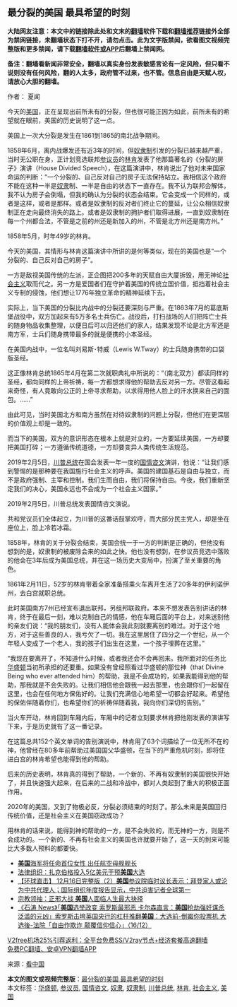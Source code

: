  <h2>最分裂的美国 最具希望的时刻</h2> <p class="notice"><b>大陆网友注意：本文中的链接除此处和文末的<a href="https://github.com/bannedbook/fanqiang" >翻墙</a>软件下载和<a href="https://github.com/killgcd/justmysocks/blob/master/README.md">翻墙推荐</a>链接外全部为禁网链接，未翻墙状态下打不开，请勿点击。此为文字版禁闻，欲看图文视频完整版和更多禁闻，请下载<a href="https://github.com/bannedbook/fanqiang">翻墙软件或APP</a>后翻墙上禁闻网。</p><p>备注：翻墙看新闻非常安全，翻墙以真实身份发表敏感言论有一定风险，但只看不说则没有任何风险，翻的人太多，政府管不过来，也不管。信息自由是天赋人权，请放心大胆的翻墙。</b></p>  <div class="entry"> <p>作者： 夏闻</p> <p>今天的<a href="https://www.bannedbook.org/bnews/tag/%e7%be%8e%e5%9b%bd/" class="st_tag internal_tag" rel="tag" title="标签 美国 下的日志">美国</a>，正在呈现出前所未有的分裂，但也很可能正因为如此，前所未有的希望就在眼前，美国的历史说明了这一点。</p> <p>美国上一次大分裂是发生在1861到1865的南北战争期间。</p> <p>1858年6月，离内战爆发还有近3年的时间，但<a href="https://www.bannedbook.org/bnews/tag/%E5%A5%B4%E9%9A%B6%E5%88%B6/" class="st_tag internal_tag" rel="tag" title="标签 奴隶制 下的日志">奴隶制</a>引发的分裂已越来越严重，当时无公职在身，正计划竞选联邦<a href="https://www.bannedbook.org/bnews/tag/%e5%8f%82%e8%ae%ae%e5%91%98/" class="st_tag internal_tag" rel="tag" title="标签 参议员 下的日志">参议员</a>的<a href="https://www.bannedbook.org/bnews/tag/%e6%9e%97%e8%82%af/" class="st_tag internal_tag" rel="tag" title="标签 林肯 下的日志">林肯</a>发表了他那篇著名的《分裂的房子》演讲（House Divided Speech），在这篇演讲中，林肯说出了他对未来国家命运的判断：“一个分裂的、自己反对自己的房子无法保持站立。我相信这个政府不能在这种一半是<a href="https://www.bannedbook.org/bnews/tag/%e5%a5%b4%e9%9a%b6/" class="st_tag internal_tag" rel="tag" title="标签 奴隶 下的日志">奴隶</a>制、一半是自由的状态下一直存在。我不认为联邦会解体，我不认为房子会倒塌，但我的确认为分裂的状态会结束。它会变成一个同样的，或者是这样，或者是那样。或者是奴隶制的反对者们终止它的蔓延，让公众相信奴隶制正在走向最终消失的路上。或者是奴隶制的拥护者们取得进展，一直到奴隶制在每一个州都合法，不管是之前的州还是新加入的州，不管是北方州还是南方州。”</p> <p>1858年5月，时年49岁的林肯。</p> <p>今天的美国，其情形与林肯这篇演讲中所讲的是何等类似，现在的美国也是“一个分裂的、自己反对自己的房子”。</p>  <p>一方是敌视美国传统的左派，正企图把200多年的天赋自由大厦拆毁，用无神论<a href="https://www.bannedbook.org/bnews/tag/%e7%a4%be%e4%bc%9a%e4%b8%bb%e4%b9%89/" class="st_tag internal_tag" rel="tag" title="标签 社会主义 下的日志">社会主义</a>取而代之。另一方是爱国者们在守护着美国的传统立国价值，抵挡着社会主义专制的侵蚀，他们想让1776年独立革命的精神延续下去。</p> <p>实际上，当下美国的分裂比内战中的分裂还要深刻与严重。在1863年7月的葛底斯堡战役中，双方加起来有5万多名士兵伤亡。战役后，打扫战场的人们把阵亡士兵的随身物品收集整理，以便日后可以归还他们的家人，结果发现不论是北方军还是南方军，士兵们随身携带最多的就是便携的小本圣经。</p> <p>在美国内战中，一位名叫刘易斯･特威（Lewis W.Tway）的士兵随身携带的口袋版圣经。</p> <p>这正像林肯总统1865年4月在第二次就职典礼中所说的：“（南北双方）都读同样的圣经，都向同样的上帝祈祷，每一方都想求得他的帮助去反对另一方。尽管这看起来奇怪，有人竟敢向公正的上帝寻求帮助，以求得用他人脸上的汗水换来自己的面包。……”</p> <p>由此可见，当时美国北方和南方虽然在对待奴隶制的问题上分裂，但他们在更深层的价值观上却是一致的。</p> <p>而当下的美国，双方的意识形态在根本上就是对立的，一方要延续美国，一方却要把美国打碎；一方遵循传统道德，一方却要变异人类传统生活规范。</p>  <p>2019年2月5日，<a href="https://www.bannedbook.org/bnews/tag/%E5%B7%9D%E6%99%AE%E6%80%BB%E7%BB%9F/" class="st_tag internal_tag" rel="tag" title="标签 川普总统 下的日志">川普总统</a>在国会发表一年一度的<a href="https://www.bannedbook.org/bnews/tag/%E5%9B%BD%E6%83%85%E5%92%A8%E6%96%87/" class="st_tag internal_tag" rel="tag" title="标签 国情咨文 下的日志">国情咨文</a>演讲，他说：“让我们感到警惕的是那种要在我国施行社会主义的呼声。美国的建国基石是自由与独立，而不是政府强制、主宰和控制。我们生而自由，我们将保持自由。今夜，我们重新坚定我们的决心，美国永远也不会成为一个社会主义国家。”</p> <p>2019年2月5日，川普总统发表国情咨文演说。</p> <p>共和党议员们全体起立，为川普的这番话鼓掌欢呼，而大部分民主党人，却是坐在座位上，脸上冷若冰霜。</p> <p>1858年，林肯的关于分裂会结束，美国会统一于一方的判断是正确的，但他没有想到的是，奴隶制的被废除会来的如此之快。他也没有想到，在参议员竞选中落败的他会在3年后成为美国总统，并在这一场历史大变局中，扮演了至关重要的角色。</p> <p>1861年2月11日，52岁的林肯带着全家准备搭乘火车离开生活了20多年的伊利诺伊州，去白宫就职总统。</p> <p>此时美国南方7州已经宣布退出联邦，另组邦联政府。本来不想发表告别讲话的林肯，终于在最后一刻，难以克制自己的情感，他在车厢后面的平台上，对来送别他的亲友们说：“我的朋友们，没有人能体会我此刻就要离别的难过。对于这个地方，对于这些善良的人，我亏欠了一切。我在这里居住了四分之一个世纪，从一个年轻人变成了一个老人，我的孩子们出生在这里，一个孩子埋葬在这里。”</p>  <p>“我现在要离开了，不知道什么时候，或者我还会不会再回来。我所面对的任务比<a href="https://www.bannedbook.org/bnews/tag/%e5%8d%8e%e7%9b%9b%e9%a1%bf/" class="st_tag internal_tag" rel="tag" title="标签 华盛顿 下的日志">华盛顿</a>当初所承担的还要重。如果没有曾经照看过华盛顿的那位神（that Divine Being who ever attended him）的帮助，我是不会成功的，如果我能得到他的帮助，那我就是不会失败的。让我们相信他会跟我一起去那里，也会跟你们一起留在这里，也会在任何地方保佑好的。让我们充满信心地希望一切都会好起来。希望他的保佑伴随着你们，也希望你们的祈祷伴随着我，我向你们深切的告别。”</p> <p>当火车开动，林肯回到车厢内后，车厢中的记者立刻要求林肯把他刚发表的演讲写下来，于是历史就有了这一番记录。</p> <p>在这篇总共152个英文单词的告别演说中，林肯用了63个词描绘了一位无所不在的神，他曾经在80多年前帮助过美国国父华盛顿，在当下的严重危机时刻，即将住进白宫的林肯希望也能得到他的帮助。</p> <p>后来的历史表明，林肯真的得到了帮助，一个新的、不再有奴隶制的美国很快开始了，并且快速强大起来，在后来的二战和冷战中，都对人类起到了重大的积极正面作用。</p> <p>2020年的美国，又到了物极必反，分裂必须结束的时刻了。那么未来是美国回归传统价值，还是社会主义在美国窃政成功？</p> <p>用林肯的话来说，能得到神的帮助的一方，是不会失败的，而无神的一方，则是不会成功的。一个新的、不再有社会主义的美国也许就要开始了，这一天的到来可能比大多数人预料的都要快。</p>  <ul class='op-related-articles' title='相关阅读'> <li><a href='https://www.bannedbook.org/bnews/cbnews/20201217/1449369.html' target='_blank'><b>美国</b>海军将任命首位女性 出任航空母舰舰长</a></li> <li><a href='https://www.bannedbook.org/bnews/comments/20201217/1449365.html' target='_blank'>法律组织：扎克伯格投入5亿美元干预<b>美国</b>大选</a></li> <li><a href='https://www.bannedbook.org/bnews/bannedvideo/20201217/1449358.html' target='_blank'>【环球直击】 12月16日完整版（2）<b>美国</b>参议院临时议长表示：拜登家人或沦为中共代理人；国际组织年度报告显示，中共迫害记者全球第一</a></li> <li><a href='https://www.bannedbook.org/bnews/comments/20201217/1449357.html' target='_blank'>宗教领袖：正邪大战 <b>美国</b>人面临人生最大抉择</a></li> <li><a href='https://www.bannedbook.org/bnews/bannedvideo/20201217/1449337.html' target='_blank'>《石涛 News》「<b>美国</b>选举政变 索罗斯最邪恶 卡尔森直言：<b>美国</b>抢劫强奸谋杀泛滥的元凶」索罗斯击垮英国央行的杠杆推翻<b>美国</b>：大选前-倒霉你投票机 大选後-法院「自由作欺诈 颠覆信仰信心」（16/12）</a></li> </ul> <p class="texttj"> <a href="https://www.bannedbook.org/forum23/topic22702.html" target="_blank">V2free机场25%引荐返利：全平台免费SS/V2ray节点+经济套餐高速翻墙</a><br/> <a href="https://github.com/bannedbook/fanqiang/wiki/%E7%A6%81%E9%97%BB%E7%BD%91%E5%AE%89%E5%8D%93%E7%BF%BB%E5%A2%99%E6%96%B0%E9%97%BBAPP" target="_blank">免费PC翻墙、安卓VPN翻墙APP</a></p><p> 来源：<span class='wp_keywordlink_affiliate'><a href="https://www.secretchina.com/" title="看中国" target="_blank">看中国</a></span> </p><a name='sharetosocial'></a>       <div><b>本文的图文或视频完整版</b>：<a href='https://www.bannedbook.org/bnews/comments/20201217/1449371.html'>最分裂的美国 最具希望的时刻</a></div>  </div><!--END ENTRY--> <div class="postfooter"> <div>本文标签：<a href="https://www.bannedbook.org/bnews/tag/%e5%8d%8e%e7%9b%9b%e9%a1%bf/" rel="tag">华盛顿</a>, <a href="https://www.bannedbook.org/bnews/tag/%e5%8f%82%e8%ae%ae%e5%91%98/" rel="tag">参议员</a>, <a href="https://www.bannedbook.org/bnews/tag/%E5%9B%BD%E6%83%85%E5%92%A8%E6%96%87/" rel="tag">国情咨文</a>, <a href="https://www.bannedbook.org/bnews/tag/%e5%a5%b4%e9%9a%b6/" rel="tag">奴隶</a>, <a href="https://www.bannedbook.org/bnews/tag/%E5%A5%B4%E9%9A%B6%E5%88%B6/" rel="tag">奴隶制</a>, <a href="https://www.bannedbook.org/bnews/tag/%E5%B7%9D%E6%99%AE%E6%80%BB%E7%BB%9F/" rel="tag">川普总统</a>, <a href="https://www.bannedbook.org/bnews/tag/%e6%9e%97%e8%82%af/" rel="tag">林肯</a>, <a href="https://www.bannedbook.org/bnews/tag/%e7%a4%be%e4%bc%9a%e4%b8%bb%e4%b9%89/" rel="tag">社会主义</a>, <a href="https://www.bannedbook.org/bnews/tag/%e7%be%8e%e5%9b%bd/" rel="tag">美国</a></div>  </div><!--END POSTFOOTER--> 